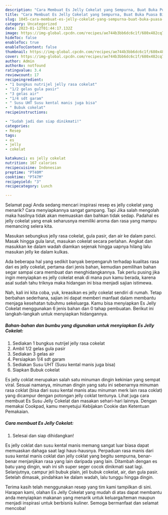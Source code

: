 ```yaml
---
description: "Cara Membuat Es Jelly Cokelat yang Sempurna, Buat Buka Puasa Bisa Manjain Lidah"
title: "Cara Membuat Es Jelly Cokelat yang Sempurna, Buat Buka Puasa Bisa Manjain Lidah"
slug: 1045-cara-membuat-es-jelly-cokelat-yang-sempurna-buat-buka-puasa-bisa-manjain-lidah
category: Uncategorized
date: 2023-01-12T01:44:17.132Z
image: https://img-global.cpcdn.com/recipes/ae744b3bb6dc6c1f/680x482cq70/es-jelly-cokelat-foto-resep-utama.jpg
hideToc: false
enableToc: true
enableTocContent: false
thumbnail: https://img-global.cpcdn.com/recipes/ae744b3bb6dc6c1f/680x482cq70/es-jelly-cokelat-foto-resep-utama.jpg
cover: https://img-global.cpcdn.com/recipes/ae744b3bb6dc6c1f/680x482cq70/es-jelly-cokelat-foto-resep-utama.jpg
author: Admin
authorAv: notfound
ratingvalue: 3.4
reviewcount: 17
recipeingredient:
- "1 bungkus nutrijel jelly rasa cokelat"
- "1/2 gelas gula pasir"
- "3 gelas air"
- "1/4 sdt garam"
- " Susu UHT Susu kental manis juga bisa"
- " Bubuk cokelat"
recipeinstructions:

- "Sudah jadi dan siap dinikmati!"
categories:
- Resep
tags:
- es
- jelly
- cokelat

katakunci: es jelly cokelat 
nutrition: 167 calories
recipecuisine: Indonesian
preptime: "PT40M"
cooktime: "PT47M"
recipeyield: "3"
recipecategory: Lunch

---
```



Selamat pagi Anda sedang mencari inspirasi resep es jelly cokelat yang menarik? Cara menyiapkannya sangat gampang. Tapi Jika salah mengolah maka hasilnya tidak akan memuaskan dan bahkan tidak sedap. Padahal es jelly cokelat yang enak seharusnya memiliki aroma dan rasa yang mampu memancing selera kita.


Masukan sebungkus jelly rasa cokelat, gula pasir, dan air ke dalam panci. Masak hingga gula larut, masukan cokelat secara perlahan. Angkat dan masukkan ke dalam wadah diamkan sejenak hingga uapnya hilang lalu masukan jelly ke dalam kulkas.

Ada beberapa hal yang sedikit banyak berpengaruh terhadap kualitas rasa dari es jelly cokelat, pertama dari jenis bahan, kemudian pemilihan bahan segar sampai cara membuat dan menghidangkannya. Tak perlu pusing jika ingin menyiapkan es jelly cokelat enak di mana pun kamu berada, karena asal sudah tahu triknya maka hidangan ini bisa menjadi sajian istimewa.


Nah, kali ini kita coba, yuk, kreasikan es jelly cokelat sendiri di rumah. Tetap berbahan sederhana, sajian ini dapat memberi manfaat dalam membantu menjaga kesehatan tubuhmu sekeluarga. Kamu bisa menyiapkan Es Jelly Cokelat menggunakan 6 jenis bahan dan 0 tahap pembuatan. Berikut ini langkah-langkah untuk menyiapkan hidangannya.

<!--inarticleads1-->

##### Bahan-bahan dan bumbu yang digunakan untuk menyiapkan Es Jelly Cokelat:

1. Sediakan 1 bungkus nutrijel jelly rasa cokelat
1. Ambil 1/2 gelas gula pasir
1. Sediakan 3 gelas air
1. Persiapkan 1/4 sdt garam
1. Sediakan  Susu UHT (Susu kental manis juga bisa)
1. Siapkan  Bubuk cokelat


Es jelly coklat merupakan salah satu minuman dingin kekinian yang sempat viral. Sesuai namanya, minuman dingin yang satu ini sebenarnya minuman rasa coklat (bisa dari susu kental manis atau minuman merk lain rasa coklat) yang dicampur dengan potongan jelly coklat tentunya. Lihat juga cara membuat Es Susu Jelly Cokelat dan masakan sehari-hari lainnya. Dengan memakai Cookpad, kamu menyetujui Kebijakan Cookie dan Ketentuan Pemakaian. 

<!--inarticleads2-->

##### Cara membuat Es Jelly Cokelat:


1. Selesai dan siap dihidangkan!

Es jelly coklat dan susu kental manis memang sangat luar biasa dapat memuaskan dahaga saat lagi haus-hausnya. Perpaduan rasa manis dari susu kental manis coklat dan jelly coklat yang begitu sempurna, benar-benar menjanjikan rasa yang lain daripada yang lain. Ditambah dengan es batu yang dingin, wah ini sih super seger cocok dinikmati saat lagi. Selanjutnya, campur jeli bubuk plain, jeli bubuk cokelat, air, dan gula pasir. Setelah dimasak, pindahkan ke dalam wadah, lalu tunggu hingga dingin. 

Terima kasih telah menggunakan resep yang tim kami tampilkan di sini. Harapan kami, olahan Es Jelly Cokelat yang mudah di atas dapat membantu anda menyiapkan makanan yang menarik untuk keluarga/teman maupun menjadi inspirasi untuk berbisnis kuliner. Semoga bermanfaat dan selamat mencoba!
